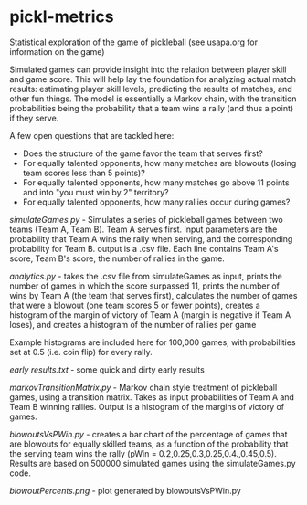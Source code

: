 # pickl-metrics
Statistical exploration of the game of pickleball (see usapa.org for information on the game)

Simulated games can provide insight into the relation between player skill and game score.  This will help lay the
foundation for analyzing actual match results: estimating player skill levels, predicting the results of matches, and other fun things.  The model is essentially a Markov chain, with the transition probabilities being the probability that a team wins a rally (and thus a point) if they serve.

A few open questions that are tackled here:
- Does the structure of the game favor the team that serves first?
- For equally talented opponents, how many matches are blowouts (losing team scores less than 5 points)?
- For equally talented opponents, how many matches go above 11 points and into "you must win by 2" territory?
- For equally talented opponents, how many rallies occur during games? 

*simulateGames.py* - Simulates a series of pickleball games between two teams (Team A, Team B).  Team A serves first.
                   Input parameters are the probability that Team A wins the rally when serving, and the corresponding
                   probability for Team B.
                   output is a .csv file.  Each line contains Team A's score, Team B's score, the number of rallies in the game.
                  
*analytics.py* -  takes the .csv file from simulateGames as input,
                prints the number of games in which the score surpassed 11,
                prints the number of wins by Team A (the team that serves first),
                calculates the number of games that were a blowout (one team scores 5 or fewer points),
                creates a histogram of the margin of victory of Team A (margin is negative if Team A loses), and
                creates a histogram of the number of rallies per game
                
Example histograms are included here for 100,000 games, with probabilities set at 0.5 (i.e. coin flip) for every rally.
                
*early results.txt* - some quick and dirty early results

*markovTransitionMatrix.py* - Markov chain style treatment of pickleball games, using a transition matrix.  Takes as input probabilities of Team A and Team B winning rallies.  Output is a histogram of the margins of victory of games.

*blowoutsVsPWin.py* - creates a bar chart of the percentage of games that are blowouts for equally skilled teams, as a function of the probability that the serving team wins the rally (pWin = 0.2,0.25,0.3,0.25,0.4.,0.45,0.5).  Results are based on 500000 simulated games using the simulateGames.py code.

*blowoutPercents.png* - plot generated by blowoutsVsPWin.py
